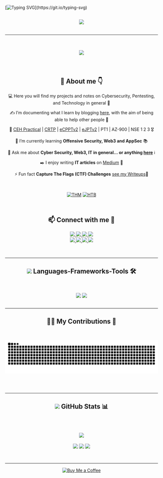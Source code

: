 [![Typing SVG](https://readme-typing-svg.herokuapp.com?font=Fira+Code&duration=2000&pause=500&color=1FF773&multiline=true&width=435&height=180&lines=nc+-lvnp+1337;listening+on+%5Bany%5D+1337+...;connect+to+%5Bdev-angelist%5D+profile;%24+script+%2Fdev%2Fnull+-c+bash;dev-angelist%40profile%3A~%24+.%2Fexploit;..............................;............PwN3d!............;..............................;..............................;..............................;..............................;..............................;)](https://git.io/typing-svg)

<br/>
<div align="center">
<img src="https://readme-typing-svg.herokuapp.com?font=Orbitron&pause=1000&color=27F76A&width=400&lines=%E2%96%91A%E2%96%91C%E2%96%91C%E2%96%91E%E2%96%91S%E2%96%91S%E2%96%91+%E2%96%91G%E2%96%91A%E2%96%91I%E2%96%91N%E2%96%91E%E2%96%91D%E2%96%91)"/>
</div>
<br/>
<hr/>

<h1 align="center">
    <img src="https://readme-typing-svg.herokuapp.com/?font=Righteous&size=35&center=true&vCenter=true&width=500&height=70&duration=4000&lines=Hi+There!+👋;+I'm+Dev-angelist!;"/>
</h1>

<div align="center">
<br/>
  
  
## 🔽 About me 👇

💻 Here you will find my projects and notes on Cybersecurity, Pentesting, and Technology in general 📔

✍️ I’m documenting what I learn by blogging [here](https://dev-angelist.gitbook.io),
with the aim of being able to help other people 🙏

🏅 [CEH Practical](https://dev-angelist.gitbook.io/practical-ethical-hacker-ceh-tools/) | [CRTP](https://dev-angelist.gitbook.io/crtp-notes/) | [eCPPTv2](https://dev-angelist.gitbook.io/ecpptv2-ptp-notes) | [eJPTv2](https://dev-angelist.gitbook.io/ine-elearning-ejptv2-notes) | PT1 | AZ-900 | NSE 1 2 3 🎖️

🌱 I’m currently learning **Offensive Security, Web3 and AppSec** 📚

💬 Ask me about **Cyber Security, Web3, IT in general... or anything [here](https://github.com/dev-angelist/dev-angelist/issues)** ℹ️

✒️ I enjoy writing **IT articles** on [Medium](https://medium.com/@dev-angelist) 📝

⚡ Fun fact **Capture The Flags (CTF) Challenges** [see my Writeups](https://github.com/dev-angelist/Writeups-and-Walkthroughs)🎯

</br>
<div align="center">
  
  [![THM](https://img.shields.io/badge/THM-%40devangelist-0A66C2?style=for-the-badge&logo=tryhackme)](https://tryhackme.com/p/devangelist)
  [![HTB](https://img.shields.io/badge/HTB-%40devangelist-6cc24a?style=for-the-badge&logo=hackthebox)](https://www.hackthebox.eu/home/users/profile/1554980)
  
</div>
</br>
  
## 📫 Connect with me 🔗
  
  <a href="mailto:dev-angelist@protonmail.com">
    <img src="https://img.shields.io/badge/ProtonMail-333333?style=for-the-badge&logo=Protonmail&logoColor=red" />
  </a>
  <a href="https://medium.com/@dev-angelist" target="_blank">
    <img src="https://img.shields.io/badge/Medium-000010?style=for-the-badge&logo=medium&logoColor=white" target="_blank" />
  </a>
  <a href="https://dev-angelist.gitbook.io" target="_blank">
     <img src="https://img.shields.io/badge/Portfolio-FF5722?style=for-the-badge&logo=todoist&logoColor=white" target="_blank" />
  </a>
   <a href="https://twitter.com/dev4ngelist" target="_blank">
     <img src="https://img.shields.io/badge/Twitter-000000?style=for-the-badge&logo=x&logoColor=white" target="_blank" />
  </a>  
    <br/>
   <a href="https://github.com/dev-angelist" target="_blank">
     <img src="https://img.shields.io/badge/GitHub-100000?style=for-the-badge&logo=github&logoColor=white" target="_blank" />
  </a>  
   <a href="https://discord.gg/vAhg9web" target="_blank">
     <img src="https://img.shields.io/badge/Discord-7289DA?style=for-the-badge&logo=discord&logoColor=white" target="_blank" />
  </a>  
   <a href="https://twitter.com/dev4ngelist" target="_blank">
     <img src="https://img.shields.io/badge/Twitter-000000?style=for-the-badge&logo=x&logoColor=white" target="_blank" />
  </a>      
  <a href="https://dev-angelist.github.io/" target="_blank">
    <img src="https://img.shields.io/badge/Switch To Shell Version-000000?style=for-the-badge&logo=powershell&logoColor=_white" target="_blank" />
  </a>
</div>
</br>
</br>
<hr/>

<div align="center">
    <h2><img src="https://media2.giphy.com/media/QssGEmpkyEOhBCb7e1/giphy.gif?cid=ecf05e47a0n3gi1bfqntqmob8g9aid1oyj2wr3ds3mg700bl&rid=giphy.gif" width ="22"> Languages-Frameworks-Tools 🛠️</h2><br/><br/>
    <img src="https://skillicons.dev/icons?i=html,css,vscode,github,git,azure,linux,windows" />
    <img src="https://skillicons.dev/icons?i=python,c,java,mysql" /><br>

</div>
<br/>
<hr/>

<div align="center">
  <h2>👨‍💻 My Contributions 🙏</h2>
  <br>
    
   ![Snake animation](https://raw.githubusercontent.com/dev-angelist/dev-angelist/output/github-contribution-grid-snake-dark.svg)
  
  <br/><br/>
</div>
<hr/>

<div align=center>
<h2 align="center"><img src="https://media.giphy.com/media/iY8CRBdQXODJSCERIr/giphy.gif" width="22"> GitHub Stats 📊</h2>

<br/>
<br/>

![](https://github-profile-trophy.vercel.app/?username=dev-angelist&theme=tokyonight&no-frame=false&no-bg=false&margin-w=4) <br/><br/>
![](https://github-readme-stats.vercel.app/api/top-langs/?username=dev-angelist&theme=tokyonight&hide_border=false&include_all_commits=true&count_private=true&layout=compact)
![](https://github-readme-stats.vercel.app/api?username=dev-angelist&theme=tokyonight&hide_border=false&include_all_commits=true&count_private=true)
![](https://github-readme-streak-stats.herokuapp.com/?user=dev-angelist&theme=tokyonight&hide_border=false)

</div>
<br/>
<hr/>

<div align="center">
<a href='https://buymeacoffee.com/devangelist' target='_blank'><img height='74' style='border:0px;height:74px;' src='https://miro.medium.com/v2/resize:fit:1400/1*VJdus0nKuy1uNoByh5BN3w.png' border='0' alt='Buy Me a Coffee' /></a>
</div>

<br/>
